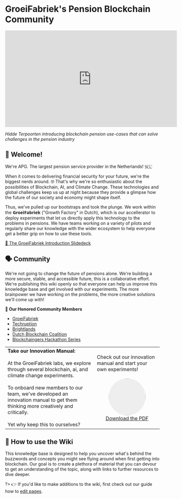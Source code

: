 # GroeiFabriek's Pension Blockchain Community

<center>
	<iframe width="560" height="315" src="https://www.youtube.com/embed/v4vL2RybnXw" frameborder="0" allow="autoplay; encrypted-media" allowfullscreen></iframe>
</center>

*Hidde Terpoorten introducing blockchain pension use-cases that can solve challenges in the pension industry*

## 👋 Welcome!
We're APG. The largest pension service provider in the Netherlands! 🇳🇱

When it comes to delivering financial security for your future, we're the biggest nerds around. 🤓 That's why we're so enthusiastic about the possibilities of Blockchain, AI, and Climate Change. These technologies and global challenges keep us up at night because they provide a glimpse how the future of our society and economy might shape itself. 

Thus, we've pulled up our bootstraps and took the plunge. We work within the <span style="font-family: Open Sans"><strong>GroeiFabriek</strong></span> ("Growth Factory" in Dutch), which is our accellerator to deploy experiments that let us directly apply this technology to the problems in pensions. We have teams working on a variety of pilots and regularly share our knowledge with the wider ecosystem to help everyone get a better grip on how to use these tools.

<a href="_media/pdf_groeifabriek.pptx">📄 The GroeiFabriek Introduction Slidedeck</a>

## 🗣 Community
We're not going to change the future of pensions alone. We're building a more secure, stable, and accessible future, this is a collaborative effort. We're publishing this wiki openly so that everyone can help us improve this knowledge base and get involved with our experiments. The more brainpower we have working on the problems, the more creative solutions we'll come up with!

**👥 Our Honored Community Members**
* [GroeiFabriek](http://Groeifabriek.com)
* [Techruption](https://www.techruption.org/)
* [Brightlands](https://www.brightlands.com/)
* [Dutch Blockchain Coalition](https://www.dutchdigitaldelta.nl/en/blockchain)
* [Blockchaingers Hackathon Series](https://blockchaingers.org)

<!-- <center> -->


<table>
  <tr>
   <td><strong>Take our Innovation Manual:</strong><br><br>At the GroeiFabriek labs, we explore through several blockchain, ai, and climate change experiments. <br><br>To onboard new members to our team, we've developed an innovation manual to get them thinking more creatively and critically.<br><br>Yet why keep this to ourselves?
   </td>
   <td>Check out our innovation manual and start your own experiments!
<br><br>
	<center>
		<a href="https://groeifabriek.com/downloads/GroeiFabriek%20Innovatie%20Handboek%20V3.0%20ENG%20Screen.pdf"><img src="https://groeifabriek.com/img/services3.jpg" style="width: 120px;
		    height: 120px;
		    border-radius: 100%;
		    background: #eee no-repeat center;
		    background-size: cover"> <br>Download the PDF
		</a>
	</center>
   </td>
  </tr>
</table>

## 🤔 How to use the Wiki
This knowledge base is designed to help you uncover what's behind the buzzwords and concepts you might see flying around when first getting into blockchain. Our goal is to create a plethora of material that you can devour to get an understanding of the topic, along with links to further resources to dive deeper.

?> 👉 If you'd like to make additions to the wiki, first check out our guide how to [edit pages](edit.md).
